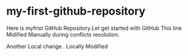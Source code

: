 # my-first-github-repository
Here is myfrist GitHub Repository.Let get started with GitHub
This line Midified Manually during conflicts resolution.

Another Local change . Locally Modified